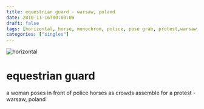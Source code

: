 ```yaml
---
title: equestrian guard - warsaw, poland
date: 2010-11-16T00:00:00
draft: false
tags: [horizontal, horse, monochrom, police, pose grab, protest,warsaw,poland]
categories: ["singles"]
---
```

![horizontal](/p/sbr-20101116-13615111038.jpg)
<!--more-->
# equestrian guard
a woman poses in front of police horses as crowds assemble for a protest - warsaw, poland

